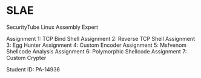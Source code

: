 # SLAE
SecurityTube Linux Assembly Expert

Assignment 1: TCP Bind Shell
Assignment 2: Reverse TCP Shell
Assignment 3: Egg Hunter
Assignment 4: Custom Encoder
Assignment 5: Msfvenom Shellcode Analysis
Assignment 6: Polymorphic Shellcode
Assignment 7: Custom Crypter

Student ID: PA-14936
